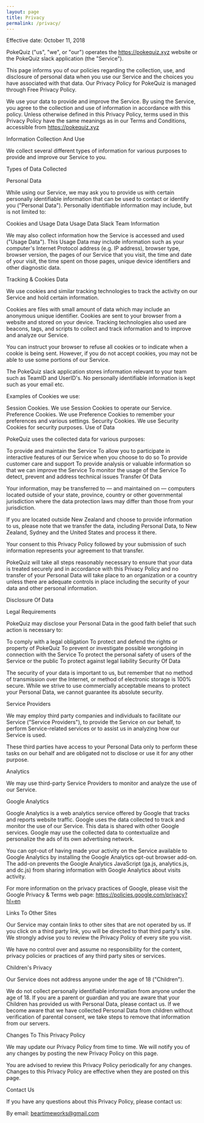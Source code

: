 ```yaml
---
layout: page
title: Privacy
permalink: /privacy/
---
```


Effective date: October 11, 2018

PokeQuiz ("us", "we", or "our") operates the https://pokequiz.xyz website
or the PokeQuiz slack application (the "Service").

This page informs you of our policies regarding the collection, use, and
disclosure of personal data when you use our Service and the choices you
have associated with that data. Our Privacy Policy for PokeQuiz is managed
through Free Privacy Policy.

We use your data to provide and improve the Service. By using the Service,
you agree to the collection and use of information in accordance with this
policy. Unless otherwise defined in this Privacy Policy, terms used in this
Privacy Policy have the same meanings as in our Terms and Conditions, accessible from https://pokequiz.xyz

Information Collection And Use

We collect several different types of information for various purposes to
provide and improve our Service to you.

Types of Data Collected

Personal Data

While using our Service, we may ask you to provide us with certain personally
identifiable information that can be used to contact or identify you ("Personal Data").
Personally identifiable information may include, but is not limited to:

Cookies and Usage Data
Usage Data
Slack Team Information

We may also collect information how the Service is accessed and used ("Usage Data").
This Usage Data may include information such as your computer's Internet
Protocol address (e.g. IP address), browser type, browser version, the pages
of our Service that you visit, the time and date of your visit, the time spent
on those pages, unique device identifiers and other diagnostic data.

Tracking & Cookies Data

We use cookies and similar tracking technologies to track the activity on
our Service and hold certain information.

Cookies are files with small amount of data which may include an anonymous
unique identifier. Cookies are sent to your browser from a website and stored
on your device. Tracking technologies also used are beacons, tags, and scripts
to collect and track information and to improve and analyze our Service.

You can instruct your browser to refuse all cookies or to indicate when a
cookie is being sent. However, if you do not accept cookies, you may not be
able to use some portions of our Service.

The PokeQuiz slack application stores information relevant to your team
such as TeamID and UserID's. No personally identifiable information is kept
such as your email etc.

Examples of Cookies we use:

Session Cookies. We use Session Cookies to operate our Service.
Preference Cookies. We use Preference Cookies to remember your preferences
and various settings.
Security Cookies. We use Security Cookies for security purposes.
Use of Data

PokeQuiz uses the collected data for various purposes:

To provide and maintain the Service
To allow you to participate in interactive features of our Service when you choose to do so
To provide customer care and support
To provide analysis or valuable information so that we can improve the Service
To monitor the usage of the Service
To detect, prevent and address technical issues
Transfer Of Data

Your information, may be transferred to — and maintained on — computers
located outside of your state, province, country or other governmental
jurisdiction where the data protection laws may differ than those from
your jurisdiction.

If you are located outside New Zealand and choose to provide information
to us, please note that we transfer the data, including Personal Data, to
New Zealand, Sydney and the United States and process it there.

Your consent to this Privacy Policy followed by your submission of such
information represents your agreement to that transfer.

PokeQuiz will take all steps reasonably necessary to ensure that your data
is treated securely and in accordance with this Privacy Policy and no transfer
of your Personal Data will take place to an organization or a country unless
there are adequate controls in place including the security of your data
and other personal information.

Disclosure Of Data

Legal Requirements

PokeQuiz may disclose your Personal Data in the good faith belief that
such action is necessary to:

To comply with a legal obligation
To protect and defend the rights or property of PokeQuiz
To prevent or investigate possible wrongdoing in connection with the Service
To protect the personal safety of users of the Service or the public
To protect against legal liability
Security Of Data

The security of your data is important to us, but remember that no method
of transmission over the Internet, or method of electronic storage is 100%
secure. While we strive to use commercially acceptable means to protect your
Personal Data, we cannot guarantee its absolute security.

Service Providers

We may employ third party companies and individuals to facilitate our
Service ("Service Providers"), to provide the Service on our behalf, to
perform Service-related services or to assist us in analyzing how our Service
is used.

These third parties have access to your Personal Data only to perform these
tasks on our behalf and are obligated not to disclose or use it for any
other purpose.

Analytics

We may use third-party Service Providers to monitor and analyze the use
of our Service.

Google Analytics

Google Analytics is a web analytics service offered by Google that tracks
and reports website traffic. Google uses the data collected to track and
monitor the use of our Service. This data is shared with other Google services.
Google may use the collected data to contextualize and personalize the ads
of its own advertising network.

You can opt-out of having made your activity on the Service available to
Google Analytics by installing the Google Analytics opt-out browser add-on.
The add-on prevents the Google Analytics JavaScript (ga.js, analytics.js, and dc.js)
from sharing information with Google Analytics about visits activity.

For more information on the privacy practices of Google, please visit the
Google Privacy & Terms web page: https://policies.google.com/privacy?hl=en

Links To Other Sites

Our Service may contain links to other sites that are not operated by us.
If you click on a third party link, you will be directed to that third party's site.
We strongly advise you to review the Privacy Policy of every site you visit.

We have no control over and assume no responsibility for the content,
privacy policies or practices of any third party sites or services.

Children's Privacy

Our Service does not address anyone under the age of 18 ("Children").

We do not collect personally identifiable information from anyone under
the age of 18. If you are a parent or guardian and you are aware that your
Children has provided us with Personal Data, please contact us. If we become
aware that we have collected Personal Data from children without verification
of parental consent, we take steps to remove that information from our servers.

Changes To This Privacy Policy

We may update our Privacy Policy from time to time. We will notify you of
any changes by posting the new Privacy Policy on this page.

You are advised to review this Privacy Policy periodically for any changes.
Changes to this Privacy Policy are effective when they are posted on this page.

Contact Us

If you have any questions about this Privacy Policy, please contact us:

By email: beartimeworks@gmail.com